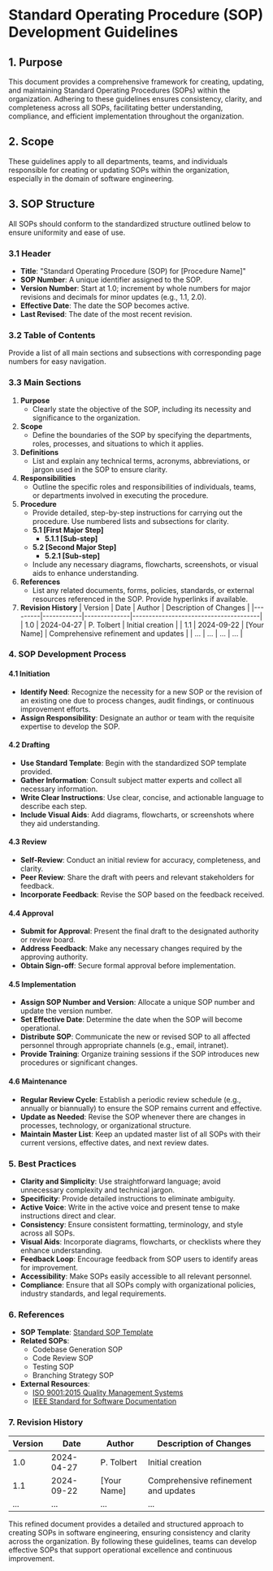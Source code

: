 # Standard Operating Procedure (SOP) Development Guidelines

## 1. Purpose
This document provides a comprehensive framework for creating, updating, and maintaining Standard Operating Procedures (SOPs) within the organization. Adhering to these guidelines ensures consistency, clarity, and completeness across all SOPs, facilitating better understanding, compliance, and efficient implementation throughout the organization.

## 2. Scope
These guidelines apply to all departments, teams, and individuals responsible for creating or updating SOPs within the organization, especially in the domain of software engineering.

## 3. SOP Structure
All SOPs should conform to the standardized structure outlined below to ensure uniformity and ease of use.

### 3.1 Header
- **Title**: "Standard Operating Procedure (SOP) for [Procedure Name]"
- **SOP Number**: A unique identifier assigned to the SOP.
- **Version Number**: Start at 1.0; increment by whole numbers for major revisions and decimals for minor updates (e.g., 1.1, 2.0).
- **Effective Date**: The date the SOP becomes active.
- **Last Revised**: The date of the most recent revision.

### 3.2 Table of Contents
Provide a list of all main sections and subsections with corresponding page numbers for easy navigation.

### 3.3 Main Sections
1. **Purpose**
   - Clearly state the objective of the SOP, including its necessity and significance to the organization.
2. **Scope**
   - Define the boundaries of the SOP by specifying the departments, roles, processes, and situations to which it applies.
3. **Definitions**
   - List and explain any technical terms, acronyms, abbreviations, or jargon used in the SOP to ensure clarity.
4. **Responsibilities**
   - Outline the specific roles and responsibilities of individuals, teams, or departments involved in executing the procedure.
5. **Procedure**
   - Provide detailed, step-by-step instructions for carrying out the procedure. Use numbered lists and subsections for clarity.
   - **5.1 [First Major Step]**
     - **5.1.1 [Sub-step]**
   - **5.2 [Second Major Step]**
     - **5.2.1 [Sub-step]**
   - Include any necessary diagrams, flowcharts, screenshots, or visual aids to enhance understanding.
6. **References**
   - List any related documents, forms, policies, standards, or external resources referenced in the SOP. Provide hyperlinks if available.
7. **Revision History**
   | Version | Date       | Author       | Description of Changes                |
   |---------|------------|--------------|---------------------------------------|
   | 1.0     | 2024-04-27 | P. Tolbert   | Initial creation                      |
   | 1.1     | 2024-09-22 | [Your Name]  | Comprehensive refinement and updates  |
   | ...     | ...        | ...          | ...                                   |

### 4. SOP Development Process
#### 4.1 Initiation
- **Identify Need**: Recognize the necessity for a new SOP or the revision of an existing one due to process changes, audit findings, or continuous improvement efforts.
- **Assign Responsibility**: Designate an author or team with the requisite expertise to develop the SOP.
#### 4.2 Drafting
- **Use Standard Template**: Begin with the standardized SOP template provided.
- **Gather Information**: Consult subject matter experts and collect all necessary information.
- **Write Clear Instructions**: Use clear, concise, and actionable language to describe each step.
- **Include Visual Aids**: Add diagrams, flowcharts, or screenshots where they aid understanding.
#### 4.3 Review
- **Self-Review**: Conduct an initial review for accuracy, completeness, and clarity.
- **Peer Review**: Share the draft with peers and relevant stakeholders for feedback.
- **Incorporate Feedback**: Revise the SOP based on the feedback received.
#### 4.4 Approval
- **Submit for Approval**: Present the final draft to the designated authority or review board.
- **Address Feedback**: Make any necessary changes required by the approving authority.
- **Obtain Sign-off**: Secure formal approval before implementation.
#### 4.5 Implementation
- **Assign SOP Number and Version**: Allocate a unique SOP number and update the version number.
- **Set Effective Date**: Determine the date when the SOP will become operational.
- **Distribute SOP**: Communicate the new or revised SOP to all affected personnel through appropriate channels (e.g., email, intranet).
- **Provide Training**: Organize training sessions if the SOP introduces new procedures or significant changes.
#### 4.6 Maintenance
- **Regular Review Cycle**: Establish a periodic review schedule (e.g., annually or biannually) to ensure the SOP remains current and effective.
- **Update as Needed**: Revise the SOP whenever there are changes in processes, technology, or organizational structure.
- **Maintain Master List**: Keep an updated master list of all SOPs with their current versions, effective dates, and next review dates.

### 5. Best Practices
- **Clarity and Simplicity**: Use straightforward language; avoid unnecessary complexity and technical jargon.
- **Specificity**: Provide detailed instructions to eliminate ambiguity.
- **Active Voice**: Write in the active voice and present tense to make instructions direct and clear.
- **Consistency**: Ensure consistent formatting, terminology, and style across all SOPs.
- **Visual Aids**: Incorporate diagrams, flowcharts, or checklists where they enhance understanding.
- **Feedback Loop**: Encourage feedback from SOP users to identify areas for improvement.
- **Accessibility**: Make SOPs easily accessible to all relevant personnel.
- **Compliance**: Ensure that all SOPs comply with organizational policies, industry standards, and legal requirements.

### 6. References
- **SOP Template**: [Standard SOP Template](#)
- **Related SOPs**:
  - Codebase Generation SOP
  - Code Review SOP
  - Testing SOP
  - Branching Strategy SOP
- **External Resources**:
  - [ISO 9001:2015 Quality Management Systems](https://www.iso.org/iso-9001-quality-management.html)
  - [IEEE Standard for Software Documentation](https://www.ieee.org)

### 7. Revision History
| Version | Date       | Author       | Description of Changes                |
|---------|------------|--------------|---------------------------------------|
| 1.0     | 2024-04-27 | P. Tolbert   | Initial creation                      |
| 1.1     | 2024-09-22 | [Your Name]  | Comprehensive refinement and updates  |
| ...     | ...        | ...          | ...                                   |

This refined document provides a detailed and structured approach to creating SOPs in software engineering, ensuring consistency and clarity across the organization. By following these guidelines, teams can develop effective SOPs that support operational excellence and continuous improvement.